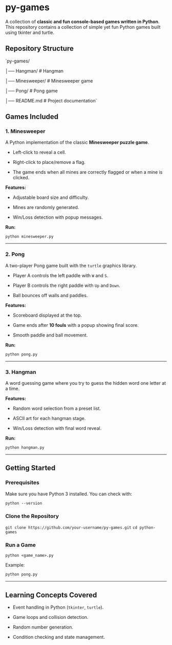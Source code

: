 # py-games

A collection of **classic and fun console-based games written in Python**.  
This repository contains a collection of simple yet fun Python games built using tkinter and turtle. 


##  Repository Structure

`py-games/

│── Hangman/        # Hangman 

│── Minesweeper/        # Minesweeper game 

│── Pong/             # Pong game 

│── README.md         # Project documentation`


##  Games Included

### 1. Minesweeper

A Python implementation of the classic **Minesweeper puzzle game**.

- Left-click to reveal a cell.
    
- Right-click to place/remove a flag.
    
- The game ends when all mines are correctly flagged or when a mine is clicked.
    

**Features:**

- Adjustable board size and difficulty.
    
- Mines are randomly generated.
    
- Win/Loss detection with popup messages.
    

**Run:**

`python minesweeper.py`

---

### 2. Pong

A two-player Pong game built with the `turtle` graphics library.

- Player A controls the left paddle with `W` and `S`.
    
- Player B controls the right paddle with `Up` and `Down`.
    
- Ball bounces off walls and paddles.
    

**Features:**

- Scoreboard displayed at the top.
    
- Game ends after **10 fouls** with a popup showing final score.
    
- Smooth paddle and ball movement.
    

**Run:**

`python pong.py`

---

### 3. Hangman

A word guessing game where you try to guess the hidden word one letter at a time.

**Features:**

- Random word selection from a preset list.
    
- ASCII art for each hangman stage.
    
- Win/Loss detection with final word reveal.
    

**Run:**

`python hangman.py`

---

## Getting Started

### Prerequisites

Make sure you have Python 3 installed. You can check with:

`python --version`

### Clone the Repository

`git clone https://github.com/your-username/py-games.git`
`cd python-games`

### Run a Game

`python <game_name>.py`

Example:

`python pong.py`

---

## Learning Concepts Covered

- Event handling in Python (`tkinter`, `turtle`).
    
- Game loops and collision detection.
    
- Random number generation.
    
- Condition checking and state management.